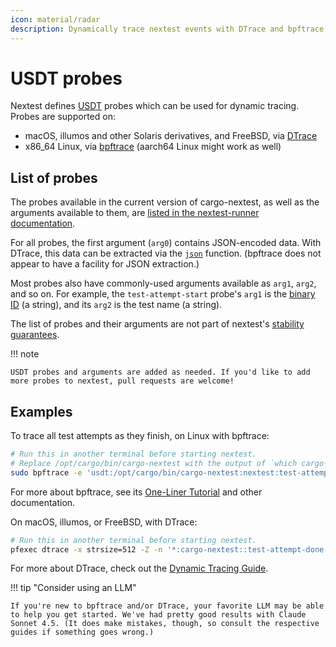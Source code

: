 ```yaml
---
icon: material/radar
description: Dynamically trace nextest events with DTrace and bpftrace.
---
```


# USDT probes

<!-- md:version 0.9.107 -->

Nextest defines [USDT](https://docs.rs/usdt/) probes which can be used for dynamic tracing. Probes are supported on:

* macOS, illumos and other Solaris derivatives, and FreeBSD, via [DTrace](https://dtrace.org/)
* x86_64 Linux, via [bpftrace](https://bpftrace.org/) (aarch64 Linux might work as well)

## List of probes

The probes available in the current version of cargo-nextest, as well as the arguments available to them, are [listed in the nextest-runner documentation](https://docs.rs/nextest-runner/latest/nextest_runner/usdt).

For all probes, the first argument (`arg0`) contains JSON-encoded data. With DTrace, this data can be extracted via the [`json`](https://sysmgr.org/blog/2012/11/29/dtrace_and_json_together_at_last/) function. (bpftrace does not appear to have a facility for JSON extraction.)

Most probes also have commonly-used arguments available as `arg1`, `arg2`, and so on. For example, the `test-attempt-start` probe's `arg1` is the [binary ID](../running.md#binary-ids) (a string), and its `arg2` is the test name (a string).

The list of probes and their arguments are not part of nextest's [stability guarantees](../stability/index.md).

!!! note

    USDT probes and arguments are added as needed. If you'd like to add more probes to nextest, pull requests are welcome!

## Examples

To trace all test attempts as they finish, on Linux with bpftrace:

```sh
# Run this in another terminal before starting nextest.
# Replace /opt/cargo/bin/cargo-nextest with the output of `which cargo-nextest`.
sudo bpftrace -e 'usdt:/opt/cargo/bin/cargo-nextest:nextest:test-attempt-done { printf("%s\n", str(arg0)); }'
```

For more about bpftrace, see its [One-Liner Tutorial](https://bpftrace.org/tutorial-one-liners) and other documentation.

On macOS, illumos, or FreeBSD, with DTrace:

```sh
# Run this in another terminal before starting nextest.
pfexec dtrace -x strsize=512 -Z -n '*:cargo-nextest::test-attempt-done { printf("%s\n", copyinstr(arg0)); }'
```

For more about DTrace, check out the [Dynamic Tracing Guide](https://illumos.org/books/dtrace/preface.html#preface).

!!! tip "Consider using an LLM"

    If you're new to bpftrace and/or DTrace, your favorite LLM may be able to help you get started. We've had pretty good results with Claude Sonnet 4.5. (It does make mistakes, though, so consult the respective guides if something goes wrong.)
